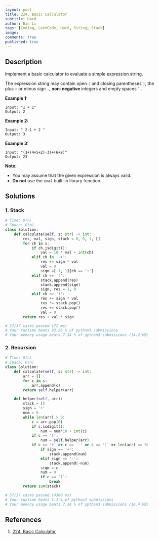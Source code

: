 ```yaml
---
layout: post
title: 224. Basic Calculator
subtitle: Hard
author: Bin Li
tags: [Coding, LeetCode, Hard, String, Stack]
image: 
comments: true
published: true
---
```


## Description

Implement a basic calculator to evaluate a simple expression string.

The expression string may contain open `(` and closing parentheses `)`, the plus `+` or minus sign `-`, **non-negative** integers and empty spaces ``.

**Example 1:**

```
Input: "1 + 1"
Output: 2
```

**Example 2:**

```
Input: " 2-1 + 2 "
Output: 3
```

**Example 3:**

```
Input: "(1+(4+5+2)-3)+(6+8)"
Output: 23
```

**Note:**

- You may assume that the given expression is always valid.
- **Do not** use the `eval` built-in library function.


## Solutions
### 1. Stack

```python
# Time: O(n)
# Space: O(n)
class Solution:
    def calculate(self, s: str) -> int:
        res, val, sign, stack = 0, 0, 1, []
        for ch in s:
            if ch.isdigit():
                val = 10 * val + int(ch)
            elif ch in '-+':
                res += sign * val
                val = 0
                sign =[-1, 1][ch == '+']
            elif ch == '(':
                stack.append(res)
                stack.append(sign)
                sign, res = 1, 0
            elif ch == ')':
                res += sign * val
                res *= stack.pop()
                res += stack.pop()
                val = 0
        return res + val * sign

# 37/37 cases passed (72 ms)
# Your runtime beats 92.26 % of python3 submissions
# Your memory usage beats 7.14 % of python3 submissions (14.2 MB)
```

### 2. Recursion

```Python
# Time: O(n)
# Space: O(n)
class Solution:
    def calculate(self, s: str) -> int:
        arr = []
        for c in s:
            arr.append(c)
        return self.helper(arr)

    def helper(self, arr):
        stack = []
        sign = '+'
        num = 0
        while len(arr) > 0:
            c = arr.pop(0)
            if c.isdigit():
                num = num*10 + int(c)
            if c == '(':
                num = self.helper(arr)
            if c == '+' or c == '-' or c == ')' or len(arr) == 0:
                if sign == '+':
                    stack.append(num)
                elif sign == '-':
                    stack.append(-num)
                sign = c
                num = 0
                if c == ')':
                    break
        return sum(stack)

# 37/37 cases passed (4300 ms)
# Your runtime beats 5.1 % of python3 submissions
# Your memory usage beats 7.14 % of python3 submissions (16.4 MB)
```
## References
1. [224. Basic Calculator](https://leetcode.com/problems/basic-calculator/description/)